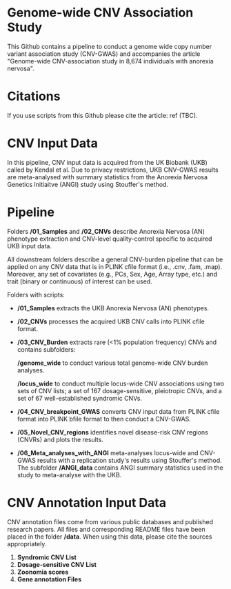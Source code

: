 ﻿# Genome-wide CNV Association Study

 This Github contains a pipeline to conduct a genome wide copy number variant association study (CNV-GWAS) and accompanies the article "Genome-wide CNV-association study in 8,674 individuals with anorexia nervosa". 

 # Citations

If you use scripts from this Github please cite the article: ref (TBC). 

 # CNV Input Data

 In this pipeline, CNV input data is acquired from the UK Biobank (UKB) called by Kendal et al. Due to privacy restrictions, UKB CNV-GWAS results are meta-analysed with summary statistics from the Anorexia Nervosa Genetics Initiaitve (ANGI) study using Stouffer's method. 
 
 # Pipeline

Folders **/01_Samples** and **/02_CNVs** describe Anorexia Nervosa (AN) phenotype extraction and CNV-level quality-control specific to acquired UKB input data. 

All downstream folders describe a general CNV-burden pipeline that can be applied on any CNV data that is in PLINK cfile format (i.e., .cnv, .fam, .map). Moreover, any set of covariates (e.g., PCs, Sex, Age, Array type, etc.) and trait (binary or continuous) of interest can be used. 

 Folders with scripts:

-  **/01_Samples** extracts the UKB Anorexia Nervosa (AN) phenotypes.

- **/02_CNVs** processes the acquired UKB CNV calls into PLINK cfile format.

- **/03_CNV_Burden** extracts rare (<1% population frequency) CNVs and contains subfolders:

     **/genome_wide** to conduct various total genome-wide CNV burden analyses.
   
     **/locus_wide** to conduct multiple locus-wide CNV associations using two sets of CNV lists; a set of 167 dosage-sensitive, pleiotropic CNVs, and a set of 67 well-established syndromic CNVs.

- **/04_CNV_breakpoint_GWAS** converts CNV input data from PLINK cfile format into PLINK bfile format to then conduct a CNV-GWAS.

- **/05_Novel_CNV_regions** identifies novel disease-risk CNV regions (CNVRs) and plots the results.

- **/06_Meta_analyses_with_ANGI** meta-analyses locus-wide and CNV-GWAS results with a replication study's results using Stouffer's method. The subfolder **/ANGI_data** contains ANGI summary statistics used in the study to meta-analyse with the UKB.

# CNV Annotation Input Data

CNV annotation files come from various public databases and published research papers. All files and corresponding README files have been placed in the folder **/data**. When using this data, please cite the sources appropriately. 

1. **Syndromic CNV List**
2. **Dosage-sensitive CNV List**
3. **Zoonomia scores**
4. **Gene annotation Files**


 

 

